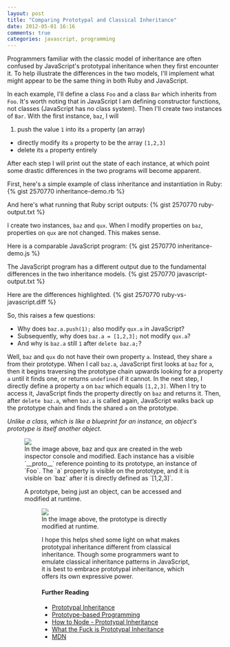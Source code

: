 ```yaml
---
layout: post
title: "Comparing Prototypal and Classical Inheritance"
date: 2012-05-01 16:16
comments: true
categories: javascript, programming
---
```


Programmers familiar with the classic model of inheritance are often confused by JavaScript's prototypal inheritance when they first encounter it. To help illustrate the differences in the two models, I'll implement what might appear to be the same thing in both Ruby and JavaScript. 

<!-- more -->

In each example, I'll define a class `Foo` and a class `Bar` which inherits from `Foo`. It's worth noting that in JavaScript I am defining constructor functions, not classes (JavaScript has no class system). Then I'll create two instances of `Bar`. With the first instance, `baz`, I will

1. push the value `1` into its `a` property (an array)
- directly modify its `a` property to be the array `[1,2,3]`
- delete its `a` property entirely

After each step I will print out the state of each instance, at which point some drastic differences in the two programs will become apparent.

First, here's a simple example of class inheritance and instantiation in Ruby:
{% gist 2570770 inheritance-demo.rb %}

And here's what running that Ruby script outputs:
{% gist 2570770 ruby-output.txt %}

I create two instances, `baz` and `qux`. When I  modify properties on `baz`, properties on `qux` are not changed. This makes sense. 

Here is a comparable JavaScript program:
{% gist 2570770 inheritance-demo.js %}

The JavaScript program has a different output due to the fundamental differences in the two inheritance models.
{% gist 2570770 javascript-output.txt %}

Here are the differences highlighted.
{% gist 2570770 ruby-vs-javascript.diff %}

So, this raises a few questions:

- Why does `baz.a.push(1);` also modify `qux.a` in JavaScript? 
- Subsequently, why does `baz.a = [1,2,3];` not modify `qux.a`? 
- And why is `baz.a` still `1` after `delete baz.a;`?

Well, `baz` and `qux` do not have their own property `a`. Instead, they share `a` from their prototype. When I call `baz.a`, JavaScript first looks at `baz` for `a`, then it begins traversing the prototype chain upwards looking for a property `a` until it finds one, or returns `undefined` if it cannot. In the next step, I directly define a property `a` on `baz` which equals `[1,2,3]`. When I try to access it, JavaScript finds the property directly on `baz` and returns it. Then,
after `delete baz.a`, when `baz.a` is called again, JavaScript walks back up the prototype chain and finds the shared `a` on the prototype. 

*Unlike a class, which is like a blueprint for an instance, an object's prototype is itself another object.*

<figure>
<img src="/images/prototypal-console.png" />
<figcaption>
In the image above, baz and qux are created in the web inspector console and modified. Each instance has a visible `__proto__` reference pointing to its prototype, an instance of `Foo`. The `a` property is visible on the prototype, and it is visible on `baz` after it is directly defined as `[1,2,3]`.
</figcaption>

A prototype, being just an object, can be accessed and modified at runtime. 

<figure>
<img src="/images/prototypal-console-2.png" />
<figcaption>
In the image above, the prototype is directly modified at runtime.
</figcaption>


I hope this helps shed some light on what makes prototypal inheritance different from classical inheritance. Though some programmers want to emulate classical inheritance patterns in JavaScript, it is best to embrace prototypal inheritance, which offers its own expressive power. 

#### Further Reading

- [Prototypal Inheritance](http://javascript.crockford.com/prototypal.html)
- [Prototype-based Programming](http://en.wikipedia.org/wiki/Prototype-based_programming)
- [How to Node - Prototypal Inheritance](http://howtonode.org/prototypical-inheritance)
- [What the Fuck is Prototypal Inheritance](http://oscargodson.com/posts/what-the-fuck-is-prototypal-inheritance.html)
- [MDN](https://developer.mozilla.org/en/JavaScript/Reference/Global_Objects/Object/prototype)
